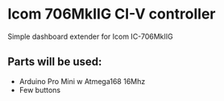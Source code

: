 # Icom 706MkIIG CI-V controller
Simple dashboard extender for Icom IC-706MkIIG

## Parts will be used:
* Arduino Pro Mini w Atmega168 16Mhz
* Few buttons

